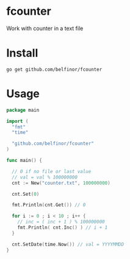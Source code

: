 # fcounter

Work with counter in a text file

# Install

```
go get github.com/belfinor/fcounter
```

# Usage

```go
package main

import (
  "fmt"
  "time"

  "github.com/belfinor/fcounter"
)

func main() {

  // 0 if no file or last value
  // val = val % 100000000
  cnt := New("counter.txt", 100000000)

  cnt.Set(0)

  fmt.Println(cnt.Get()) // 0

  for i := 0 ; i < 10 ; i++ {
    // inc = ( inc + 1 ) % 100000000
    fmt.Println( cnt.Inc() ) // i + 1
  }

  cnt.SetDate(time.Now()) // val = YYYYMMDD
}
```
